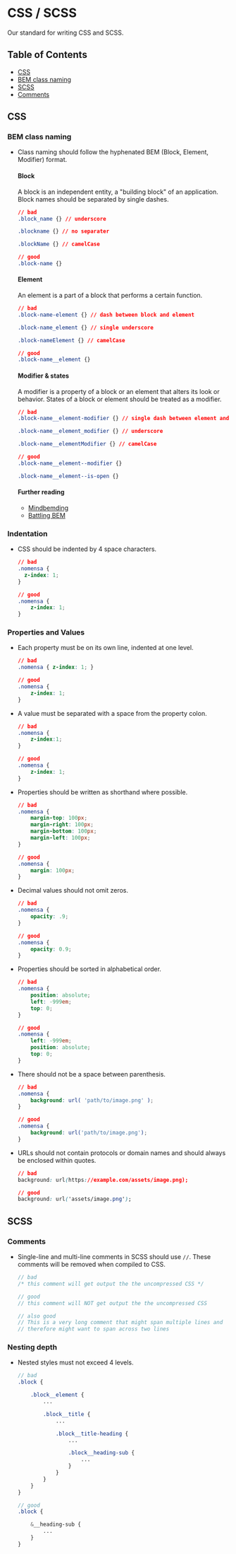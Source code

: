 # CSS / SCSS

Our standard for writing CSS and SCSS.


## Table of Contents

- [CSS](#css)
 - [BEM class naming](#bem-class-naming)
- [SCSS](#scss)
 - [Comments](#comments)


## CSS

### BEM class naming

- Class naming should follow the hyphenated BEM (Block, Element, Modifier) format.

    #### Block

    A block is an independent entity, a "building block" of an application. Block names should be separated by single dashes.

    ```css
    // bad
    .block_name {} // underscore

    .blockname {} // no separater

    .blockName {} // camelCase

    // good
    .block-name {}
    ```

    #### Element

    An element is a part of a block that performs a certain function.

    ```css
    // bad
    .block-name-element {} // dash between block and element

    .block-name_element {} // single underscore

    .block-nameElement {} // camelCase

    // good
    .block-name__element {}
    ```

    #### Modifier & states

    A modifier is a property of a block or an element that alters its look or behavior. States of a block or element should be treated as a modifier.

    ```css
    // bad
    .block-name__element-modifier {} // single dash between element and modifier

    .block-name__element_modifier {} // underscore

    .block-name__elementModifier {} // camelCase

    // good
    .block-name__element--modifier {}

    .block-name__element--is-open {}
    ```

    #### Further reading

    - [Mindbemding](http://csswizardry.com/2013/01/mindbemding-getting-your-head-round-bem-syntax/)
    - [Battling BEM](https://medium.com/fed-or-dead/battling-bem-5-common-problems-and-how-to-avoid-them-5bbd23dee319#.o3bm1o3ni)

### Indentation

- CSS should be indented by 4 space characters.

    ```css
    // bad
    .nomensa {
      z-index: 1;
    }

    // good
    .nomensa {
        z-index: 1;
    }
    ```

### Properties and Values

- Each property must be on its own line, indented at one level.

    ```css
    // bad
    .nomensa { z-index: 1; }

    // good
    .nomensa {
        z-index: 1;
    }
    ```

- A value must be separated with a space from the property colon.

    ```css
    // bad
    .nomensa {
        z-index:1;
    }

    // good
    .nomensa {
        z-index: 1;
    }
    ```

- Properties should be written as shorthand where possible.

    ```css
    // bad
    .nomensa {
        margin-top: 100px;
        margin-right: 100px;
        margin-bottom: 100px;
        margin-left: 100px;
    }

    // good
    .nomensa {
        margin: 100px;
    }
    ```

- Decimal values should not omit zeros.

    ```css
    // bad
    .nomensa {
        opacity: .9;
    }

    // good
    .nomensa {
        opacity: 0.9;
    }
    ```

- Properties should be sorted in alphabetical order.

    ```css
    // bad
    .nomensa {
        position: absolute;
        left: -999em;
        top: 0;
    }

    // good
    .nomensa {
        left: -999em;
        position: absolute;
        top: 0;
    }
    ```

- There should not be a space between parenthesis.

    ```css
    // bad
    .nomensa {
        background: url( 'path/to/image.png' );
    }

    // good
    .nomensa {
        background: url('path/to/image.png');
    }
    ```

- URLs should not contain protocols or domain names and should always be enclosed within quotes.

    ```css
    // bad
    background: url(https://example.com/assets/image.png);

    // good
    background: url('assets/image.png');
    ```


## SCSS

### Comments

- Single-line and multi-line comments in SCSS should use `//`. These comments will be removed when compiled to CSS.

    ```scss
    // bad
    /* this comment will get output the the uncompressed CSS */

    // good
    // this comment will NOT get output the the uncompressed CSS

    // also good
    // This is a very long comment that might span multiple lines and
    // therefore might want to span across two lines
    ```

### Nesting depth

- Nested styles must not exceed 4 levels.

    ```scss
    // bad
    .block {

        .block__element {
            ...

            .block__title {
                ...

                .block__title-heading {
                    ...

                    .block__heading-sub {
                        ...
                    }
                }
            }
        }
    }

    // good
    .block {

        &__heading-sub {
            ...
        }
    }
    ```
